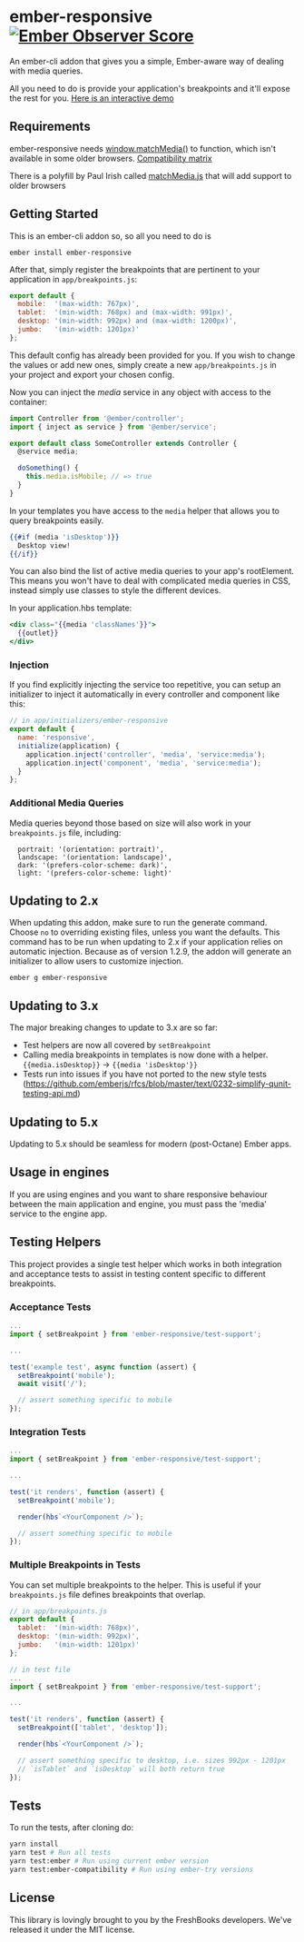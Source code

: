 # ember-responsive [![Ember Observer Score](http://emberobserver.com/badges/ember-responsive.svg)](http://emberobserver.com/addons/ember-responsive)

An ember-cli addon that gives you a simple, Ember-aware way of dealing with media queries.

All you need to do is provide your application's breakpoints and it'll expose the rest for you.
[Here is an interactive demo](https://www.justinbull.ca/ember-responsive-demo/)

## Requirements

ember-responsive needs [window.matchMedia()](https://developer.mozilla.org/en-US/docs/Web/API/Window.matchMedia)
to function, which isn't available in some older browsers. [Compatibility matrix](https://caniuse.com/#feat=matchmedia)

There is a polyfill by Paul Irish called [matchMedia.js](https://github.com/paulirish/matchMedia.js)
that will add support to older browsers

## Getting Started

This is an ember-cli addon so, so all you need to do is

`ember install ember-responsive`

After that, simply register the breakpoints that are pertinent to your application in `app/breakpoints.js`:

```js
export default {
  mobile:  '(max-width: 767px)',
  tablet:  '(min-width: 768px) and (max-width: 991px)',
  desktop: '(min-width: 992px) and (max-width: 1200px)',
  jumbo:   '(min-width: 1201px)'
};
```

This default config has already been provided for you. If you wish to change the values or add new ones,
simply create a new `app/breakpoints.js` in your project and export your chosen config.

Now you can inject the _media_ service in any object with access to the container:

```js
import Controller from '@ember/controller';
import { inject as service } from '@ember/service';

export default class SomeController extends Controller {
  @service media;

  doSomething() {
    this.media.isMobile; // => true
  }
}
```

In your templates you have access to the `media` helper that allows you to query breakpoints easily.

```hbs
{{#if (media 'isDesktop')}}
  Desktop view!
{{/if}}
```

You can also bind the list of active media queries to your app's
rootElement. This means you won't have to deal with complicated media
queries in CSS, instead simply use classes to style the different devices.

In your application.hbs template:

```hbs
<div class="{{media 'classNames'}}">
  {{outlet}}
</div>
```

### Injection

If you find explicitly injecting the service too repetitive, you can setup an initializer to inject it automatically in every controller and component like this:

```js
// in app/initializers/ember-responsive
export default {
  name: 'responsive',
  initialize(application) {
    application.inject('controller', 'media', 'service:media');
    application.inject('component', 'media', 'service:media');
  }
};
```

### Additional Media Queries

Media queries beyond those based on size will also work in your `breakpoints.js` file, including:

```
  portrait: '(orientation: portrait)',
  landscape: '(orientation: landscape)',
  dark: '(prefers-color-scheme: dark)',
  light: '(prefers-color-scheme: light)'
```

## Updating to 2.x

When updating this addon, make sure to run the generate command. Choose `no` to overriding existing files, unless you want the defaults. This command has to be run when updating to 2.x if your application relies on automatic injection. Because as of version 1.2.9, the addon will generate an initializer to allow users to customize injection.

`ember g ember-responsive`

## Updating to 3.x

The major breaking changes to update to 3.x are so far:
- Test helpers are now all covered by `setBreakpoint`
- Calling media breakpoints in templates is now done with a helper. `{{media.isDesktop}}` -> `{{media 'isDesktop'}}`
- Tests run into issues if you have not ported to the new style tests (https://github.com/emberjs/rfcs/blob/master/text/0232-simplify-qunit-testing-api.md)

## Updating to 5.x

Updating to 5.x should be seamless for modern (post-Octane) Ember apps.

## Usage in engines

If you are using engines and you want to share responsive behaviour between the main application and engine, you must pass the 'media' service to the engine app.

## Testing Helpers
This project provides a single test helper which works in both integration and acceptance tests to assist in testing
content specific to different breakpoints.

### Acceptance Tests
```javascript
...
import { setBreakpoint } from 'ember-responsive/test-support';

...

test('example test', async function (assert) {
  setBreakpoint('mobile');
  await visit('/');

  // assert something specific to mobile
});
```

### Integration Tests
```javascript
...
import { setBreakpoint } from 'ember-responsive/test-support';

...

test('it renders', function (assert) {
  setBreakpoint('mobile');

  render(hbs`<YourComponent />`);

  // assert something specific to mobile
});
```

### Multiple Breakpoints in Tests

You can set multiple breakpoints to the helper.  This is useful if your `breakpoints.js` file defines breakpoints
that overlap.

```javascript
// in app/breakpoints.js
export default {
  tablet:  '(min-width: 768px)',
  desktop: '(min-width: 992px)',
  jumbo:   '(min-width: 1201px)'
};

// in test file
...
import { setBreakpoint } from 'ember-responsive/test-support';

...

test('it renders', function (assert) {
  setBreakpoint(['tablet', 'desktop']);

  render(hbs`<YourComponent />`);

  // assert something specific to desktop, i.e. sizes 992px - 1201px
  // `isTablet` and `isDesktop` will both return true
});
```

## Tests

To run the tests, after cloning do:

```bash
yarn install
yarn test # Run all tests
yarn test:ember # Run using current ember version
yarn test:ember-compatibility # Run using ember-try versions
```

## License

This library is lovingly brought to you by the FreshBooks developers.
We've released it under the MIT license.
